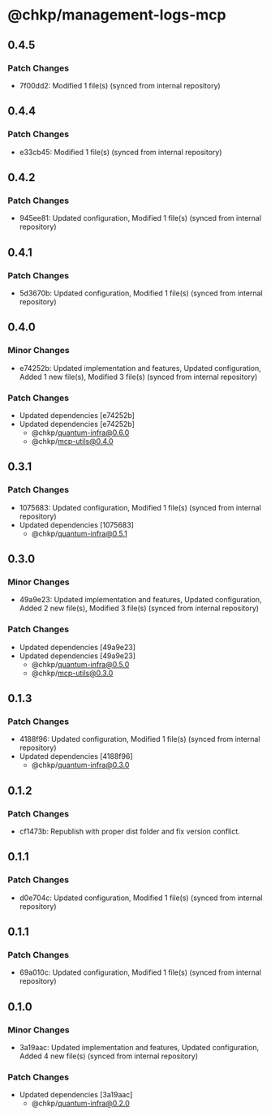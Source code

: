 # @chkp/management-logs-mcp

## 0.4.5

### Patch Changes

- 7f00dd2: Modified 1 file(s) (synced from internal repository)

## 0.4.4

### Patch Changes

- e33cb45: Modified 1 file(s) (synced from internal repository)

## 0.4.2

### Patch Changes

- 945ee81: Updated configuration, Modified 1 file(s) (synced from internal repository)

## 0.4.1

### Patch Changes

- 5d3670b: Updated configuration, Modified 1 file(s) (synced from internal repository)

## 0.4.0

### Minor Changes

- e74252b: Updated implementation and features, Updated configuration, Added 1 new file(s), Modified 3 file(s) (synced from internal repository)

### Patch Changes

- Updated dependencies [e74252b]
- Updated dependencies [e74252b]
  - @chkp/quantum-infra@0.6.0
  - @chkp/mcp-utils@0.4.0

## 0.3.1

### Patch Changes

- 1075683: Updated configuration, Modified 1 file(s) (synced from internal repository)
- Updated dependencies [1075683]
  - @chkp/quantum-infra@0.5.1

## 0.3.0

### Minor Changes

- 49a9e23: Updated implementation and features, Updated configuration, Added 2 new file(s), Modified 3 file(s) (synced from internal repository)

### Patch Changes

- Updated dependencies [49a9e23]
- Updated dependencies [49a9e23]
  - @chkp/quantum-infra@0.5.0
  - @chkp/mcp-utils@0.3.0

## 0.1.3

### Patch Changes

- 4188f96: Updated configuration, Modified 1 file(s) (synced from internal repository)
- Updated dependencies [4188f96]
  - @chkp/quantum-infra@0.3.0

## 0.1.2

### Patch Changes

- cf1473b: Republish with proper dist folder and fix version conflict.

## 0.1.1

### Patch Changes

- d0e704c: Updated configuration, Modified 1 file(s) (synced from internal repository)

## 0.1.1

### Patch Changes

- 69a010c: Updated configuration, Modified 1 file(s) (synced from internal repository)

## 0.1.0

### Minor Changes

- 3a19aac: Updated implementation and features, Updated configuration, Added 4 new file(s) (synced from internal repository)

### Patch Changes

- Updated dependencies [3a19aac]
  - @chkp/quantum-infra@0.2.0
